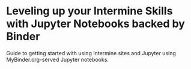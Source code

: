 # Leveling up your Intermine Skills with Jupyter Notebooks backed by Binder

Guide to getting started with using Intermine sites and Jupyter using MyBinder.org-served Jupyter notebooks.
